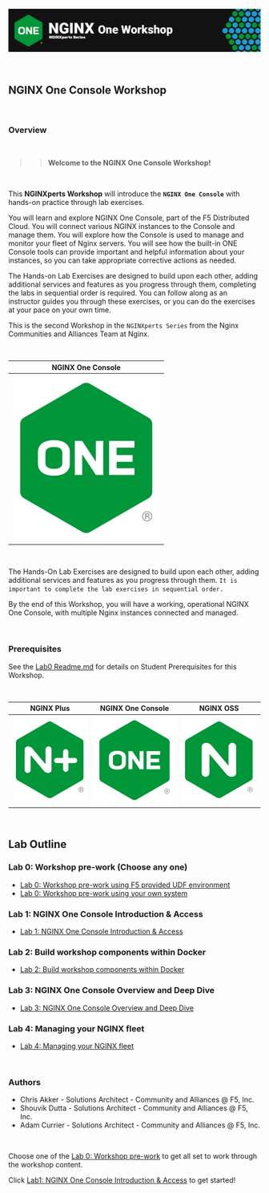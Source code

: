 ![NGINX ONE](media/nginx-one-workshop-banner.png)

<br/>

## NGINX One Console Workshop

<br/>

### Overview

<br/>

> ><strong>Welcome to the NGINX One Console Workshop!</strong>

<br/>

This **NGINXperts Workshop** will introduce the **`NGINX One Console`** with hands-on practice through lab exercises.

You will learn and explore NGINX One Console, part of the F5 Distributed Cloud. You will connect various NGINX instances to the Console and manage them.  You will explore how the Console is used to manage and monitor your fleet of Nginx servers.  You will see how the built-in ONE Console tools can provide important and helpful information about your instances, so you can take appropriate corrective actions as needed.

The Hands-on Lab Exercises are designed to build upon each other, adding additional services and features as you progress through them, completing the labs in sequential order is required.  You can follow along as an instructor guides you through these exercises, or you can do the exercises at your pace on your own time.

This is the second Workshop in the `NGINXperts Series` from the Nginx Communities and Alliances Team at Nginx.

<br/>

NGINX One Console  |
:-------------------------:|
![](media/nginx-one-icon.png)  |

<br/>

The Hands-On Lab Exercises are designed to build upon each other, adding additional services and features as you progress through them.  `It is important to complete the lab exercises in sequential order.`

By the end of this Workshop, you will have a working, operational NGINX One Console, with multiple Nginx instances connected and managed.

<br/>

### Prerequisites

See the [Lab0 Readme.md](lab0/readme.md) for details on Student Prerequisites for this Workshop.

</br>

  NGINX Plus | NGINX One Console |  NGINX OSS
:-------------------------:|:-------------------------:|:-------------------------:
![](media/nginx-plus-icon.png)  |  ![](media/nginx-one-icon.png)   |  ![](media/nginx-icon.png)

<br/>

## Lab Outline

### Lab 0: Workshop pre-work (Choose any one)
- [Lab 0: Workshop pre-work using F5 provided UDF environment](lab0/readme.md)
- [Lab 0: Workshop pre-work using your own system](lab0/prerequisites.md)

### Lab 1: NGINX One Console Introduction & Access
- [Lab 1: NGINX One Console Introduction & Access](lab1/readme.md)

### Lab 2: Build workshop components within Docker
- [Lab 2: Build workshop components within Docker](lab2/readme.md)

### Lab 3: NGINX One Console Overview and Deep Dive  
- [Lab 3: NGINX One Console Overview and Deep Dive](lab3/readme.md)

### Lab 4: Managing your NGINX fleet
- [Lab 4: Managing your NGINX fleet](lab4/readme.md)

<br/>

### Authors

- Chris Akker - Solutions Architect - Community and Alliances @ F5, Inc.
- Shouvik Dutta - Solutions Architect - Community and Alliances @ F5, Inc.
- Adam Currier - Solutions Architect - Community and Alliances @ F5, Inc.

<br/>

Choose one of the [Lab 0: Workshop pre-work](#lab-0-workshop-pre-work-choose-any-one) to get all set to work through the workshop content.

Click [Lab1: NGINX One Console Introduction & Access](lab1/readme.md) to get started!
